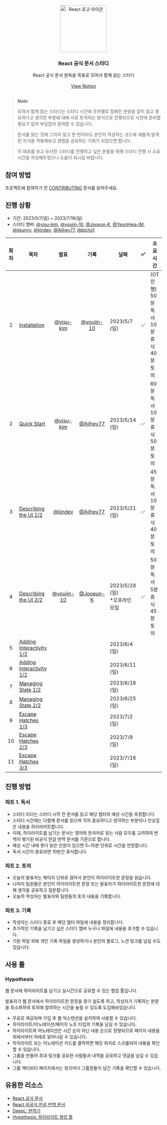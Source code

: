 <br />
<p align="center">
  
  <img src="images/logo.svg" alt="React 로고 아이콘" width=150 />

  <h3 align="center">React 공식 문서 스터디</h3>
  
  <p align="center">
    React 공식 문서 완독을 목표로 모여서 함께 읽는 스터디
    <br />
    <br />
    <a href="https://yisu-kim.notion.site/React-Docs-758574bc864748f8b24663ea62191708">View Notion</a>
    <br />
    <br />
  </p>
</p>

> **Note**
>
> 모여서 함께 읽는 스터디는 스터디 시간에 주차별로 정해진 분량을 같이 읽고 중요하다고 생각한 부분에 대해 서로 토의하는 방식으로 진행되므로 사전에 준비할 필요가 없어 부담없이 참여할 수 있습니다.
>
> 문서를 읽는 것에 그치지 않고 한 번이라도 본인이 작성하는 코드에 새롭게 알게 된 지식을 적용해보고 경험을 공유하는 기회가 되었으면 합니다.
>
> 이 레포를 보고 유사한 스터디를 진행하고 싶은 분들을 위해 스터디 진행 시 소요 시간을 작성해두었으니 도움이 되시길 바랍니다.

## 참여 방법

프로젝트에 참여하기 전 [CONTRIBUTING](CONTRIBUTING.md) 문서를 읽어주세요.

## 진행 상황

- 기간: 2023/5/7(일) ~ 2023/7/16(일)
- 스터디 멤버: [@yisu-kim](https://github.com/yisu-kim), [@youjin-10](https://github.com/youjin-10), [@Jooeun-K](https://github.com/Jooeun-K), [@YeonHwa-IM](https://github.com/YeonHwa-IM), [@jieunyy](https://github.com/jieunyy), [@jiindev](https://github.com/jiindev), [@Ajihey77](https://github.com/Ajihey77), [@bjcho1](https://github.com/bjcho1)

| 회차 | 목차                                             |                    발표                    |                    기록                    | 날짜                               | ✅  | 소요 시간                                           |
| :--: | ------------------------------------------------ | :----------------------------------------: | :----------------------------------------: | ---------------------------------- | --- | --------------------------------------------------- |
|  1   | [Installation](installation)                     |  [@yisu-kim](https://github.com/yisu-kim)  | [@youjin-10](https://github.com/youjin-10) | 2023/5/7 (일)                      | ✅  | (OT 진행)<br/>50분 독서<br/>10분 휴식<br/>40분 토의 |
|  2   | [Quick Start](quick-start)                       |  [@yisu-kim](https://github.com/yisu-kim)  |  [@Ajihey77](https://github.com/Ajihey77)  | 2023/5/14 (일)                     | ✅  | 60분 독서<br/>10분 휴식<br/>50분 토의               |
|  3   | [Describing the UI 1/2](describing-the-ui)       |   [@jiindev](https://github.com/jiindev)   |  [@Ajihey77](https://github.com/Ajihey77)  | 2023/5/21 (일)                     | ✅  | 45분 독서<br/>10분 휴식<br/>40분 토의               |
|  4   | [Describing the UI 2/2](describing-the-ui)       | [@youjin-10](https://github.com/youjin-10) |  [@Jooeun-K](https://github.com/Jooeun-K)  | 2023/5/28 (일)<br/>\*오프라인 모임 | ✅  | 50분 독서<br/>5분 휴식<br/>45분 토의                |
|  5   | [Adding Interactivity 1/2](adding-interactivity) |                                            |                                            | 2023/6/4 (일)                      |     |
|  6   | [Adding Interactivity 1/2](adding-interactivity) |                                            |                                            | 2023/6/11 (일)                     |     |
|  7   | [Managing State 1/2](managing-state)             |                                            |                                            | 2023/6/18 (일)                     |     |
|  8   | [Managing State 2/2](managing-state)             |                                            |                                            | 2023/6/25 (일)                     |     |
|  9   | [Escape Hatches 1/3](escapte-hatches)            |                                            |                                            | 2023/7/2 (일)                      |     |
|  10  | [Escape Hatches 2/3](escapte-hatches)            |                                            |                                            | 2023/7/9 (일)                      |     |
|  11  | [Escape Hatches 3/3](escapte-hatches)            |                                            |                                            | 2023/7/16 (일)                     |     |

## 진행 방법

### 파트 1. 독서

- 스터디 리더는 스터디 시작 전 문서를 읽고 해당 챕터의 예상 시간을 측정합니다.
- 스터디 시간에는 다함께 문서를 읽으며 각자 중요하다고 생각하는 부분이나 인상깊은 내용을 하이라이트합니다.
- 이때, 하이라이트를 남기는 문서는 영어와 한국어로 읽는 사람 모두를 고려하여 번역이 병기된 비공식 한글 번역 문서를 기준으로 합니다.
- 예상 시간 내에 못다 읽은 인원이 있으면 5~10분 단위로 시간을 연장합니다.
- 독서 시간이 종료되면 10분간 휴식합니다.

### 파트 2. 토의

- 오늘의 발표자는 페이지 단위로 끊어서 본인이 하이라이트한 문장을 읽습니다.
- 나머지 팀원들은 본인이 하이라이트한 문장 또는 발표자가 하이라이트한 문장에 대해 생각을 공유하고 질문합니다.
- 오늘의 작성자는 발표자와 팀원들의 토의 내용을 기록합니다.

### 파트 3. 기록

- 작성자는 스터디 종료 후 해당 챕터 파일에 내용을 정리합니다.
- 추가적인 기록을 남기고 싶은 스터디 멤버 누구나 파일에 내용을 추가할 수 있습니다.
- 기본 파일 외에 개인 기록 파일을 생성하거나 본인의 블로그, 노션 링크를 남길 수도 있습니다.

## 사용 툴

### Hypothesis

웹 문서에 하이라이트를 남기고 실시간으로 공유할 수 있는 협업 툴입니다.

발표자가 웹 문서에서 하이라이트한 문장을 찾기 쉽도록 하고, 작성자가 기록하는 분량을 최소화하여 토의에 참여하는 시간을 늘릴 수 있도록 도입해보았습니다.

- 무료로 제공되며 가입 후 웹 익스텐션을 설치하여 사용할 수 있습니다.
- 하이라이트/어노테이션/페이지 노트 타입의 기록을 남길 수 있습니다.
- 하이라이트와 어노테이션은 시간 순이 아닌 내용 순으로 정렬되므로 페이지 내용을 위에서부터 차례로 읽어나갈 수 있습니다.
- 하이라이트 또는 어노테이션 카드를 클릭하면 해당 위치로 스크롤되어 내용을 확인할 수 있습니다.
- 그룹을 만들어 초대 링크를 공유한 사람들과 내역을 공유하고 댓글을 남길 수 있습니다.
- 그룹 액티비티 페이지에서는 링크마다 그룹원들이 남긴 기록을 확인할 수 있습니다.

## 유용한 리소스

- [React 공식 문서](https://react.dev/)
- [React 비공식 한글 번역 문서](https://react-ko.vercel.app/)
- [DeepL: 번역기](http://deepl.com/)
- [Hypothesis: 하이라이트 협업 툴](https://web.hypothes.is/)
